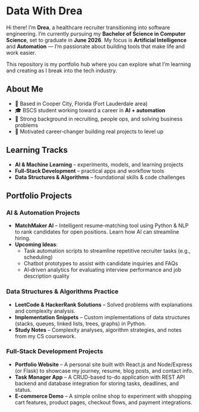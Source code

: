 # Data With Drea

Hi there! I’m **Drea**, a healthcare recruiter transitioning into software engineering. I’m currently pursuing my **Bachelor of Science in Computer Science**, set to graduate in **June 2026**. My focus is **Artificial Intelligence** and **Automation** — I’m passionate about building tools that make life and work easier.

This repository is my portfolio hub where you can explore what I’m learning and creating as I break into the tech industry.

## About Me
- 📍 Based in Cooper City, Florida (Fort Lauderdale area)
- 🎓 BSCS student working toward a career in **AI + automation**
- 💼 Strong background in recruiting, people ops, and solving business problems
- 🚀 Motivated career‑changer building real projects to level up

## Learning Tracks
- **AI & Machine Learning** – experiments, models, and learning projects
- **Full‑Stack Development** – practical apps and workflow tools
- **Data Structures & Algorithms** – foundational skills & code challenges

## Portfolio Projects

### AI & Automation Projects
- **MatchMaker AI** – Intelligent resume-matching tool using Python & NLP to rank candidates for open positions. Learn how AI can streamline hiring.
- **Upcoming Ideas**:
  - Task automation scripts to streamline repetitive recruiter tasks (e.g., scheduling)
  - Chatbot prototypes to assist with candidate inquiries and FAQs
  - AI‑driven analytics for evaluating interview performance and job description quality

### Data Structures & Algorithms Practice
- **LeetCode & HackerRank Solutions** – Solved problems with explanations and complexity analysis.
- **Implementation Snippets** – Custom implementations of data structures (stacks, queues, linked lists, trees, graphs) in Python.
- **Study Notes** – Complexity analyses, algorithm strategies, and notes from my CS coursework.

### Full‑Stack Development Projects
- **Portfolio Website** – A personal site built with React.js and Node/Express (or Flask) to showcase my journey, resume, blog posts, and contact info.
- **Task Manager App** – A CRUD-based to-do application with REST API backend and database integration for storing tasks, deadlines, and status.
- **E‑commerce Demo** – A simple online shop to experiment with shopping cart features, product pages, checkout flows, and payment integrations.
